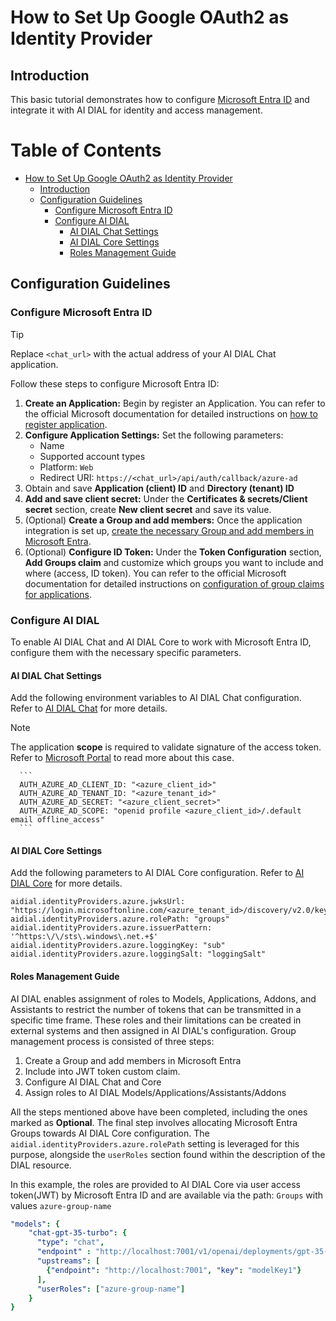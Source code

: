 
<!-- omit from toc -->

# How to Set Up Google OAuth2 as Identity Provider

## Introduction

This basic tutorial demonstrates how to configure [Microsoft Entra ID](https://learn.microsoft.com/en-us/entra/fundamentals/whatis) and integrate it with AI DIAL for identity and access management.

<div class="docusaurus-ignore">

<!-- omit from toc -->
# Table of Contents

- [How to Set Up Google OAuth2 as Identity Provider](#how-to-set-up-google-oauth2-as-identity-provider)
  - [Introduction](#introduction)
  - [Configuration Guidelines](#configuration-guidelines)
    - [Configure Microsoft Entra ID](#configure-microsoft-entra-id)
    - [Configure AI DIAL](#configure-ai-dial)
      - [AI DIAL Chat Settings](#ai-dial-chat-settings)
      - [AI DIAL Core Settings](#ai-dial-core-settings)
      - [Roles Management Guide](#roles-management-guide)
  
</div>

## Configuration Guidelines

### Configure Microsoft Entra ID

> [!TIP]
> Replace `<chat_url>` with the actual address of your AI DIAL Chat application.

Follow these steps to configure Microsoft Entra ID:

1. **Create an Application:** Begin by register an Application. You can refer to the official Microsoft documentation for detailed instructions on [how to register application](https://learn.microsoft.com/en-us/azure/healthcare-apis/register-application).
1. **Configure Application Settings:** Set the following parameters:
    - Name
    - Supported account types
    - Platform: `Web`
    - Redirect URI: `https://<chat_url>/api/auth/callback/azure-ad`
1. Obtain and save **Application (client) ID** and **Directory (tenant) ID**
1. **Add and save client secret:** Under the **Certificates & secrets/Client secret** section, create **New client secret** and save its value.
1. (Optional) **Create a Group and add members:** Once the application integration is set up, [create the necessary Group and add members in Microsoft Entra](https://learn.microsoft.com/en-us/entra/fundamentals/groups-view-azure-portal).
2. (Optional) **Configure ID Token:** Under the **Token Configuration** section, **Add Groups claim** and customize which groups you want to include and where (access, ID token). You can refer to the official Microsoft documentation for detailed instructions on [configuration of group claims for applications](https://learn.microsoft.com/en-us/entra/identity/hybrid/connect/how-to-connect-fed-group-claims#important-caveats-for-this-functionality).

### Configure AI DIAL

To enable AI DIAL Chat and AI DIAL Core to work with Microsoft Entra ID, configure them with the necessary specific parameters.

#### AI DIAL Chat Settings

Add the following environment variables to AI DIAL Chat configuration. Refer to [AI DIAL Chat](https://github.com/epam/ai-dial-chat/blob/development/apps/chat/README.md#environment-variables) for more details.

> [!NOTE]
>  The application **scope** is required to validate signature of the access token.
> Refer to [Microsoft Portal](https://learn.microsoft.com/en-us/answers/questions/318741/graphapi-cannot-validate-access-token-signature) to read more about this case.
   
      ```
      AUTH_AZURE_AD_CLIENT_ID: "<azure_client_id>"
      AUTH_AZURE_AD_TENANT_ID: "<azure_tenant_id>"
      AUTH_AZURE_AD_SECRET: "<azure_client_secret>"
      AUTH_AZURE_AD_SCOPE: "openid profile <azure_client_id>/.default email offline_access"
      ```

#### AI DIAL Core Settings

Add the following parameters to AI DIAL Core configuration. Refer to [AI DIAL Core](https://github.com/epam/ai-dial-core?tab=readme-ov-file#configuration) for more details.
   
  ```
  aidial.identityProviders.azure.jwksUrl: "https://login.microsoftonline.com/<azure_tenant_id>/discovery/v2.0/keys"
  aidial.identityProviders.azure.rolePath: "groups"
  aidial.identityProviders.azure.issuerPattern: '^https:\/\/sts\.windows\.net.+$'
  aidial.identityProviders.azure.loggingKey: "sub"
  aidial.identityProviders.azure.loggingSalt: "loggingSalt"
  ```

#### Roles Management Guide

AI DIAL enables assignment of roles to Models, Applications, Addons, and Assistants to restrict the number of tokens that can be transmitted in a specific time frame. These roles and their limitations can be created in external systems and then assigned in AI DIAL's configuration.
Group management process is consisted of three steps:

1. Create a Group and add members in Microsoft Entra
1. Include into JWT token custom claim.
1. Configure AI DIAL Chat and Core
1. Assign roles to AI DIAL Models/Applications/Assistants/Addons

All the steps mentioned above have been completed, including the ones marked as **Optional**. The final step involves allocating Microsoft Entra Groups towards AI DIAL Core configuration. The `aidial.identityProviders.azure.rolePath` setting is leveraged for this purpose, alongside the `userRoles` section found within the description of the DIAL resource.

In this example, the roles are provided to AI DIAL Core via user access token(JWT) by Microsoft Entra ID and are available via the path: `Groups` with values `azure-group-name`

  ```yaml
  "models": {
      "chat-gpt-35-turbo": {
        "type": "chat",
        "endpoint" : "http://localhost:7001/v1/openai/deployments/gpt-35-turbo/chat/completions",
        "upstreams": [
          {"endpoint": "http://localhost:7001", "key": "modelKey1"}
        ],
        "userRoles": ["azure-group-name"]
      }
  }
  ```
